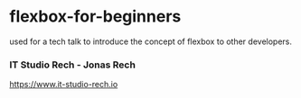 # flexbox-for-beginners
used for a tech talk to introduce the concept of flexbox to other developers.

### IT Studio Rech - Jonas Rech
https://www.it-studio-rech.io

